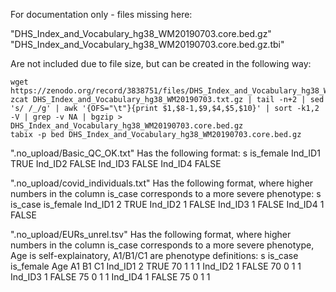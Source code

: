For documentation only - files missing here:

"DHS_Index_and_Vocabulary_hg38_WM20190703.core.bed.gz"
"DHS_Index_and_Vocabulary_hg38_WM20190703.core.bed.gz.tbi"

Are not included due to file size, but can be created in the following way:
```
wget https://zenodo.org/record/3838751/files/DHS_Index_and_Vocabulary_hg38_WM20190703.txt.gz
zcat DHS_Index_and_Vocabulary_hg38_WM20190703.txt.gz | tail -n+2 | sed 's/ /_/g' | awk '{OFS="\t"}{print $1,$8-1,$9,$4,$5,$10}' | sort -k1,2 -V | grep -v NA | bgzip > DHS_Index_and_Vocabulary_hg38_WM20190703.core.bed.gz 
tabix -p bed DHS_Index_and_Vocabulary_hg38_WM20190703.core.bed.gz 
```

".no_upload/Basic_QC_OK.txt" 
Has the following format:
s	is_female
Ind_ID1	TRUE
Ind_ID2	FALSE
Ind_ID3	FALSE
Ind_ID4	FALSE

".no_upload/covid_individuals.txt" 
Has the following format, where higher numbers in the column is_case corresponds to a more severe phenotype:
s	is_case	is_female
Ind_ID1	2	TRUE
Ind_ID2	1	FALSE
Ind_ID3	1	FALSE
Ind_ID4	1	FALSE

".no_upload/EURs_unrel.tsv" 
Has the following format, where higher numbers in the column is_case corresponds to a more severe phenotype, Age is self-explainatory, A1/B1/C1 are phenotype definitions:
s	is_case	is_female	Age	A1	B1	C1
Ind_ID1	2	TRUE	70	1	1	1
Ind_ID2	1	FALSE	70	0	1	1
Ind_ID3	1	FALSE	75	0	1	1
Ind_ID4	1	FALSE	75	0	1	1


